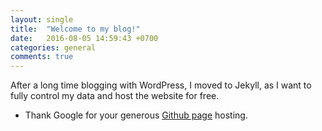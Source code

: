 ```yaml
---
layout: single
title:  "Welcome to my blog!"
date:   2016-08-05 14:59:43 +0700
categories: general
comments: true
---
```

After a long time blogging with WordPress, I moved to Jekyll, as I want to fully control my data and host the website for free.
- Thank Google for your generous [Github page][github-page] hosting. 

[github-page]: https://pages.github.com/
